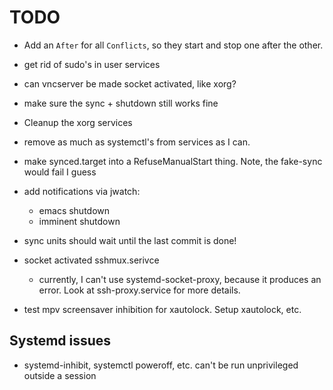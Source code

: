 TODO
====

* Add an `After` for all `Conflicts`, so they start and stop one after the other.

* get rid of sudo's in user services

* can vncserver be made socket activated, like xorg?

* make sure the sync + shutdown still works fine

* Cleanup the xorg services

* remove as much as systemctl's from services as I can.

* make synced.target into a RefuseManualStart thing. Note, the fake-sync would fail I guess

* add notifications via jwatch:
  - emacs shutdown
  - imminent shutdown

* sync units should wait until the last commit is done!

* socket activated sshmux.serivce
  - currently, I can't use systemd-socket-proxy, because it produces an error. Look at
    ssh-proxy.service for more details.

* test mpv screensaver inhibition for xautolock. Setup xautolock, etc.

## Systemd issues

* systemd-inhibit, systemctl poweroff, etc. can't be run unprivileged outside a session
